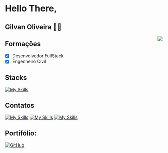 # Hello There, 
## Gilvan Oliveira 🙋‍♂️ 

<!-- Exibir Linguagens mais utilizadas -->
<!--
-->
<img align="right" src="https://github-readme-stats.vercel.app/api/top-langs/?username=GilvanPOliveira&layout=compact&langs_count=10&theme=dark"/>

## Formações
- [x] Desenvolvedor FullStack
- [x] Engenheiro Civil

## Stacks

[![My Skills](https://skillicons.dev/icons?i=figma,html,css,bootstrap,js,styledcomponents,react,vite,vue,angular,nextjs,java,git,github,nodejs,vscode,mongodb,mysql,autocad,sketchup&perline=10)](https://github.com/GilvanPOliveira)

<!-- Social -->
## Contatos
[![My Skills](https://skillicons.dev/icons?i=linkedin)](https://www.linkedin.com/in/gilvanpoliveira/)
[![My Skills](https://skillicons.dev/icons?i=gmail)](mailto:gilvanpoliveira06@gmail.com)
[![My Skills](https://skillicons.dev/icons?i=devto)](https://dev.to/gilvanpoliveira)

<!-- Portifólio -->
## Portifólio:
[![GitHub](https://img.shields.io/badge/GitHub-595959?style=for-the-badge&logo=github&logoColor=white)](https://gilvanpoliveira.github.io/)

